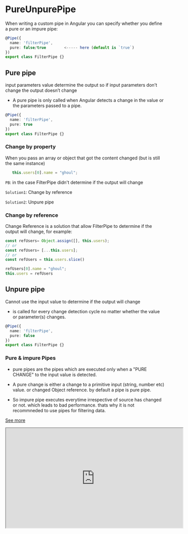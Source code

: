 # PureUnpurePipe
 When writing a custom pipe in Angular you can specify whether you define a pure or an impure pipe:

```ts
@Pipe({
  name: 'filterPipe', 
  pure: false/true        <----- here (default is `true`)
})
export class FilterPipe {}
```

## Pure pipe 
input parameters value determine the output so if input parameters don’t change the output doesn’t change
 - A pure pipe is only called when Angular detects a change in the value or the parameters passed to a pipe.

```ts
@Pipe({
  name: 'filterPipe', 
  pure: true     
})
export class FilterPipe {}
```

 ### Change by property

When you pass an array or object that got the content changed (but is still the same instance)

 ```ts
    this.users[0].name = "ghoul";
```
```PB```: in the case FilterPipe didn't determine if the output will change

`Solution1`: Change by reference

`Solution2`: Unpure pipe 


 ### Change by reference
Change Reference is a solution that allow FilterPipe to determine if the output will change, for example:

 ```ts
const refUsers= Object.assign([], this.users);
// or 
const refUsers= [...this.users];
// or
const refUsers = this.users.slice()

refUsers[0].name = "ghoul";
this.users = refUsers
```


## Unpure pipe 
Cannot use the input value to determine if the output will change
  - is called for every change detection cycle no matter whether the value or parameter(s) changes.


```ts
@Pipe({
  name: 'filterPipe', 
  pure: false
})
export class FilterPipe {}
```


### Pure & impure Pipes

  - pure pipes are the pipes which are executed only when a "PURE CHANGE" to the input value is detected.

  - A pure change is either a change to a primitive input (string, number etc) value. or changed Object reference.
by default a pipe is pure pipe.

  - So impure pipe executes everytime irrespective of source has changed or not. which leads to bad performance. thats why it is not recommneded to use pipes for filtering data.

[See more](https://angular.io/guide/pipes#pure-and-impure-pipes)

 

<iframe width="560" height="315"
src="https://jvmipoqra.github.stackblitz.io/" 
  ></iframe>
